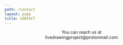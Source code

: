 ```yaml
---
path: /contact
layout: page
title: CONTACT
---
```



<div style="text-align:center">You can reach us at <br/>livedrawingproject@protonmail.com</div>

<br/><br/>